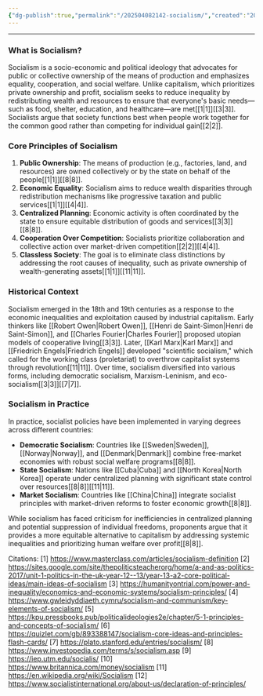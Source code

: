 ```yaml
---
{"dg-publish":true,"permalink":"/202504082142-socialism/","created":"2025-04-08T21:47:09.836-04:00","updated":"2025-04-08T21:47:18.881-04:00"}
---
```


---

### What is Socialism?

Socialism is a socio-economic and political ideology that advocates for public or collective ownership of the means of production and emphasizes equality, cooperation, and social welfare. Unlike capitalism, which prioritizes private ownership and profit, socialism seeks to reduce inequality by redistributing wealth and resources to ensure that everyone's basic needs—such as food, shelter, education, and healthcare—are met[[1\|1]][[3\|3]]. Socialists argue that society functions best when people work together for the common good rather than competing for individual gain[[2\|2]].

### Core Principles of Socialism

1. **Public Ownership**: The means of production (e.g., factories, land, and resources) are owned collectively or by the state on behalf of the people[[1\|1]][[8\|8]].
2. **Economic Equality**: Socialism aims to reduce wealth disparities through redistribution mechanisms like progressive taxation and public services[[1\|1]][[4\|4]].
3. **Centralized Planning**: Economic activity is often coordinated by the state to ensure equitable distribution of goods and services[[3\|3]][[8\|8]].
4. **Cooperation Over Competition**: Socialists prioritize collaboration and collective action over market-driven competition[[2\|2]][[4\|4]].
5. **Classless Society**: The goal is to eliminate class distinctions by addressing the root causes of inequality, such as private ownership of wealth-generating assets[[1\|1]][[11\|11]].

### Historical Context

Socialism emerged in the 18th and 19th centuries as a response to the economic inequalities and exploitation caused by industrial capitalism. Early thinkers like [[Robert Owen\|Robert Owen]], [[Henri de Saint-Simon\|Henri de Saint-Simon]], and [[Charles Fourier\|Charles Fourier]] proposed utopian models of cooperative living[[3\|3]]. Later, [[Karl Marx\|Karl Marx]] and [[Friedrich Engels\|Friedrich Engels]] developed "scientific socialism," which called for the working class (proletariat) to overthrow capitalist systems through revolution[[11\|11]]. Over time, socialism diversified into various forms, including democratic socialism, Marxism-Leninism, and eco-socialism[[3\|3]][[7\|7]].

### Socialism in Practice

In practice, socialist policies have been implemented in varying degrees across different countries:
- **Democratic Socialism**: Countries like [[Sweden\|Sweden]], [[Norway\|Norway]], and [[Denmark\|Denmark]] combine free-market economies with robust social welfare programs[[8\|8]].
- **State Socialism**: Nations like [[Cuba\|Cuba]] and [[North Korea\|North Korea]] operate under centralized planning with significant state control over resources[[8\|8]][[11\|11]].
- **Market Socialism**: Countries like [[China\|China]] integrate socialist principles with market-driven reforms to foster economic growth[[8\|8]].

While socialism has faced criticism for inefficiencies in centralized planning and potential suppression of individual freedoms, proponents argue that it provides a more equitable alternative to capitalism by addressing systemic inequalities and prioritizing human welfare over profit[[8\|8]].

Citations:
[1] https://www.masterclass.com/articles/socialism-definition
[2] https://sites.google.com/site/thepoliticsteacherorg/home/a-and-as-politics-2017/unit-1-politics-in-the-uk-year-12--13/year-13-a2-core-political-ideas/main-ideas-of-socialism
[3] https://humanityontrial.com/power-and-inequality/economics-and-economic-systems/socialism-principles/
[4] https://www.gwleidyddiaeth.cymru/socialism-and-communism/key-elements-of-socialism/
[5] https://kpu.pressbooks.pub/politicalideologies2e/chapter/5-1-principles-and-concepts-of-socialism/
[6] https://quizlet.com/gb/893388147/socialism-core-ideas-and-principles-flash-cards/
[7] https://plato.stanford.edu/entries/socialism/
[8] https://www.investopedia.com/terms/s/socialism.asp
[9] https://iep.utm.edu/socialis/
[10] https://www.britannica.com/money/socialism
[11] https://en.wikipedia.org/wiki/Socialism
[12] https://www.socialistinternational.org/about-us/declaration-of-principles/
